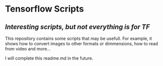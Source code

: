 # Tensorflow Scripts

## _Interesting scripts, but not everything is for TF_


This repository contains some scripts that may be usefull. For example, it shows how to convert images to other formats or dimmensions, how to read from video and more...

I will complete this readme.md in the future.
